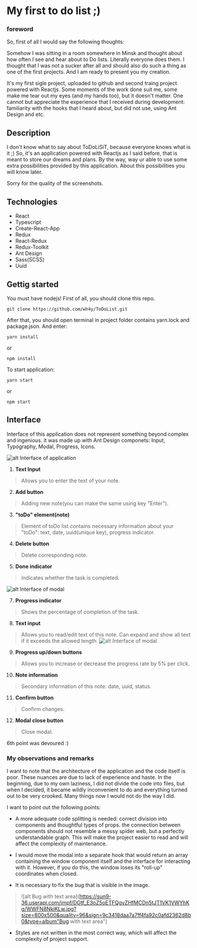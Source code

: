 # My first to do list ;)


### foreword
So, first of all I would say the following thoughts:

Somehow I was sitting in a room somewhere in Minsk and thought about how often I see and hear about to Do lists. Literally everyone does them. I thought that I was not a sucker after all and should also do such a thing as one of the first projects. And I am ready to present you my creation.

It's my first sigle project, uploaded to github and second traing project powered with Reactjs. Some moments of the work done suit me, some make me tear out my eyes (and my hands too), but it doesn't matter. One cannot but appreciate the experience that I received during development: familiarity with the hooks that I heard about, but did not use, using Ant Design and etc.

## Description

I don't know what to say about ToDoLiSiT, because everyone knows what is it ;)
So, it's an application powered with Reactjs as I said before, that is meant to store our dreams and plans. By the way, way ur able to use some extra possibilities provided by this application. About this possibilities you will know later.

Sorry for the quality of the screenshots.

## Technologies

* React
* Typescript
* Create-React-App
* Redux
* React-Redux
* Redux-Toolkit
* Ant Design
* Sass(SCSS)
* Uuid

## Gettig started

You must have nodejs!
First of all, you should clone this repo.
```
git clone https://github.com/wh4y/ToDoList.git
```
After that, you should open terminal in project folder contains yarn.lock and package.json. And enter:
```
yarn install
```
or 
```
npm install
```
To start application:
```
yarn start
```
or
```
npm start
```

## Interface

Interface of this application does not represent something beyond complex and ingenious. it was made up with Ant Design componets: Input, Typography, Modal, Progress, Icons. 

![alt Interface of application](https://sun9-27.userapi.com/impf/sAJgkJ0pAUmw8MB9rBIDmnB6zFF8HHYth2Gitg/RMhOw4QzfSw.jpg?size=800x500&quality=96&sign=d0c94362a5abe15d6e828dfbd87cc1d8&type=album "Interface")

1. **Text Input**  
>Allows you to enter the text of your note.
2. **Add button**  
>Adding new note(you can make the same using key "Enter").
3. **"toDo" element(note)**
>Element of toDo list contains necessary information about your "toDo": text, date, uuid(unique key), progress indicator.
4. **Delete button**
>Delete corresponding note.
5. **Done indicator**
>Indicates whether the task is completed.

![alt Interface of modal](https://sun9-19.userapi.com/impf/NSnSMpihfrEwm-7CNnGzJCjaZDGvZKJFi0COig/E9D2076zovY.jpg?size=800x500&quality=96&sign=981e99b1d977d88c98aea43f4fbb6d20&type=album"Interface(Modal)")

7. **Progress indicator**
>Shows the percentage of completion of the task.
8. **Text input**
>Allows you to read/edit text of this note. Сan expand and show all text if it exceeds the allowed length.
>![alt Interface of modal](https://sun9-82.userapi.com/impf/sJtMA5MW6NDn1mTaqSjUFewW4iAV97ueRYQivg/Dpu0CDTXMUI.jpg?size=800x500&quality=96&sign=3ec4c32338fbd6d5faf9d16e70fe9147&type=album"Interface(Modal)")
9. **Progress up/down buttons**
>Allows you to increase or decrease the progress rate by 5% per click.
10. **Note information**
>Secondary information of this note: date, uuid, status.
11. **Confirm button**
>Confirm changes.
12. **Modal close button**
>Close modal.


6th point was devoured :)

### My observations and remarks

I want to note that the architecture of the application and the code itself is poor. These nuances are due to lack of experience and haste. In the beginning, due to my own laziness, I did not divide the code into files, but when I decided, it became wildly inconvenient to do and everything turned out to be very crooked. Many things now I would not do the way I did.

I want to point out the following points:

- A more adequate code splitting is needed: correct division into components and thoughtful types of props. the connection between components should not resemble a messy spider web, but a perfectly understandable graph. This will make the project easier to read and will affect the complexity of maintenance.

- I would move the modal into a separate hook that would return an array containing the window component itself and the interface for interacting with it. However, if you do this, the window loses its "roll-up" coordinates when closed.

- It is necessary to fix the bug that is visible in the image.
>![alt Bug with text area](https://sun9-36.userapi.com/impf/DGtf_E3oZ5oETFQgvZHfMCDn5tJT1VK1VWYhKg/WWFN8NkiKLw.jpg?size=800x500&quality=96&sign=9c3418daa7a7ff4fa92c0afd2362d8b0&type=album"Bug with text area")

- Styles are not written in the most correct way, which will affect the complexity of project support.
